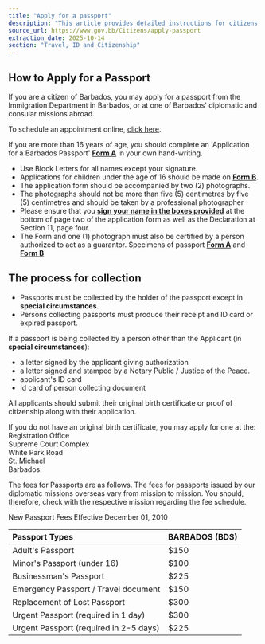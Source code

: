 ```yaml
---
title: "Apply for a passport"
description: "This article provides detailed instructions for citizens of Barbados on how to apply for a passport, including requirements, application forms, collection procedures, and fee schedules."
source_url: https://www.gov.bb/Citizens/apply-passport
extraction_date: 2025-10-14
section: "Travel, ID and Citizenship"
---
```


## How to Apply for a Passport

If you are a citizen of Barbados, you may apply for a passport from the Immigration Department in Barbados, or at one of Barbados' diplomatic and consular missions abroad.

To schedule an appointment online, [click here](http://www.immigration.gov.bb/).

If you are more than 16 years of age, you should complete an 'Application for a Barbados Passport' [**Form A**](http://www.immigration.gov.bb/documents/Form%20A.pdf) in your own hand-writing.

*   Use Block Letters for all names except your signature.
*   Applications for children under the age of 16 should be made on [**Form B**](http://www.immigration.gov.bb/documents/Form%20B.pdf).
*   The application form should be accompanied by two (2) photographs.
*   The photographs should not be more than five (5) centimetres by five (5) centimetres and should be taken by a professional photographer
*   Please ensure that you [**sign your name in the boxes provided**](http://www.immigration.gov.bb/documents/signature.pdf#Signature) at the bottom of page two of the application form as well as the Declaration at Section 11, page four.
*   The Form and one (1) photograph must also be certified by a person authorized to act as a guarantor. Specimens of passport [**Form A**](http://www.immigration.gov.bb/documents/formA_Specimen.pdf) and [**Form B**](http://www.immigration.gov.bb/documents/formB_Specimen.pdf)

## The process for collection

*   Passports must be collected by the holder of the passport except in **special circumstances**.
*   Persons collecting passports must produce their receipt and ID card or expired passport.

If a passport is being collected by a person other than the Applicant (in **special circumstances**):

*   a letter signed by the applicant giving authorization
*   a letter signed and stamped by a Notary Public / Justice of the Peace.
*   applicant's ID card
*   Id card of person collecting document

All applicants should submit their original birth certificate or proof of citizenship along with their application.

If you do not have an original birth certificate, you may apply for one at the:
Registration Office  
Supreme Court Complex  
White Park Road  
St. Michael  
Barbados.

The fees for Passports are as follows. The fees for passports issued by our diplomatic missions overseas vary from mission to mission. You should, therefore, check with the respective mission regarding the fee schedule.

New Passport Fees Effective December 01, 2010

| Passport Types                        | BARBADOS (BDS) |
| :------------------------------------ | :------------- |
| Adult's Passport                      | $150           |
| Minor's Passport (under 16)           | $100           |
| Businessman's Passport                | $225           |
| Emergency Passport / Travel document  | $150           |
| Replacement of Lost Passport          | $300           |
| Urgent Passport (required in 1 day)   | $300           |
| Urgent Passport (required in 2-5 days)| $225           |

```